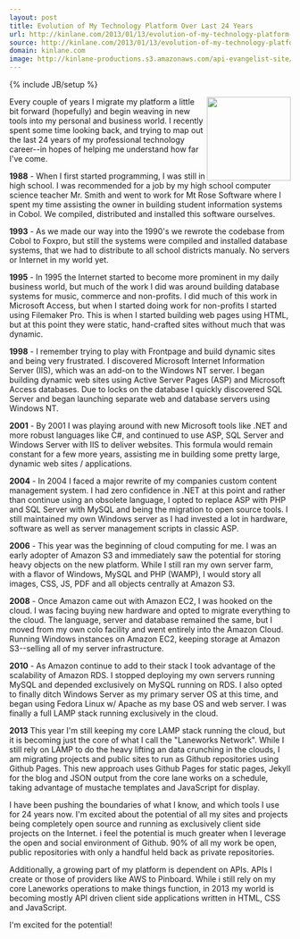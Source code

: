 ```yaml
---
layout: post
title: Evolution of My Technology Platform Over Last 24 Years
url: http://kinlane.com/2013/01/13/evolution-of-my-technology-platform-over-last-24-years/
source: http://kinlane.com/2013/01/13/evolution-of-my-technology-platform-over-last-24-years/
domain: kinlane.com
image: http://kinlane-productions.s3.amazonaws.com/api-evangelist-site/blog/cobol.jpeg
---
```

{% include JB/setup %}<p>
     <img class="c1"
        src="https://s3.amazonaws.com/kinlane-productions/cobol.jpeg"
        alt=""
        width="150"
        align="right" />
</p>

<p>
     Every couple of years I migrate my platform a little bit forward (hopefully) and begin weaving in new tools into my personal and business world. I recently spent some time looking back, and trying to map out the last 24 years of my professional technology career--in hopes of helping me understand how far I've come.
</p>

<p>
     <strong>1988</strong> - When I first started programming, I was still in high school. I was recommended for a job by my high school computer science teacher Mr. Smith and went to work for Mt Rose Software where I spent my time assisting the owner in building student information systems in Cobol. We compiled, distributed and installed this software ourselves.
</p>

<p>
     <strong>1993</strong> - As we made our way into the 1990's we rewrote the codebase from Cobol to Foxpro, but still the systems were compiled and installed database systems, that we had to distribute to all school districts manualy. No servers or Internet in my world yet.
</p>

<p>
     <strong>1995</strong> - In 1995 the Internet started to become more prominent in my daily business world, but much of the work I did was around building database systems for music, commerce and non-profits. I did much of this work in Microsoft Access, but when I started doing work for non-profits I started using Filemaker Pro. This is when I started building web pages using HTML, but at this point they were static, hand-crafted sites without much that was dynamic.
</p>

<p>
     <strong>1998</strong> - I remember trying to play with Frontpage and build dynamic sites and being very frustrated. I discovered Microsoft Internet Information Server (IIS), which was an add-on to the Windows NT server. I began building dynamic web sites using Active Server Pages (ASP) and Microsoft Access databases. Due to locks on the database I quickly discovered SQL Server and began launching separate web and database servers using Windows NT.
</p>

<p>
     <strong>2001</strong> - By 2001 I was playing around with new Microsoft tools like .NET and more robust languages like C#, and continued to use ASP, SQL Server and Windows Server with IIS to deliver websites. This formula would remain constant for a few more years, assisting me in building some pretty large, dynamic web sites / applications.
</p>

<p>
     <strong>2004</strong> - In 2004 I faced a major rewrite of my companies custom content management system. I had zero confidence in .NET at this point and rather than continue using an obsolete language, I opted to replace ASP with PHP and SQL Server with MySQL and being the migration to open source tools. I still maintained my own Windows server as I had invested a lot in hardware, software as well as server management scripts in classic ASP.
</p>

<p>
     <strong>2006</strong> - This year was the beginning of cloud computing for me. I was an early adopter of Amazon S3 and immediately saw the potential for storing heavy objects on the new platform. While I still ran my own server farm, with a flavor of Windows, MySQL and PHP (WAMP), I would story all images, CSS, JS, PDF and all objects centrally at Amazon S3.
</p>

<p>
     <strong>2008</strong> - Once Amazon came out with Amazon EC2, I was hooked on the cloud. I was facing buying new hardware and opted to migrate everything to the cloud. The language, server and database remained the same, but I moved from my own colo facility and went entirely into the Amazon Cloud. Running Windows instances on Amazon EC2, keeping storage at Amazon S3--selling all of my server infrastructure.
</p>

<p>
     <strong>2010</strong> - As Amazon continue to add to their stack I took advantage of the scalability of Amazon RDS. I stopped deploying my own servers running MySQL and depended exclusively on MySQL running on RDS. I also opted to finally ditch Windows Server as my primary server OS at this time, and began using Fedora Linux w/ Apache as my base OS and web server. I was finally a full LAMP stack running exclusively in the cloud.
</p>

<p>
     <strong>2013</strong> This year I'm still keeping my core LAMP stack running the cloud, but it is becoming just the core of what I call the "Laneworks Network". While I still rely on LAMP to do the heavy lifting an data crunching in the clouds, I am migrating projects and public sites to run as Github repositories using Github Pages. This new approach uses Github Pages for static pages, Jekyll for the blog and JSON output from the core lane works on a schedule, taking advantage of mustache templates and JavaScript for display.
</p>

<p>
     I have been pushing the boundaries of what I know, and which tools I use for 24 years now. I'm excited about the potential of all my sites and projects being completely open source and running as exclusively client side projects on the Internet. i feel the potential is much greater when I leverage the open and social environment of Github. 90% of all my work be open, public repositories with only a handful held back as private repositories.
</p>

<p>
     Additionally, a growing part of my platform is dependent on APIs. APIs I create or those of providers like AWS to Pinboard. While i still rely on my core Laneworks operations to make things function, in 2013 my world is becoming mostly  API driven client side applications written in HTML, CSS and JavaScript.
</p>

<p>
     I'm excited for the potential!
</p>